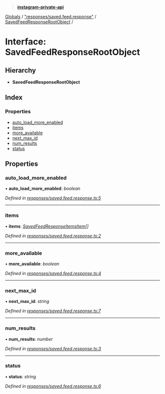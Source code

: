 > **[instagram-private-api](../README.md)**

[Globals](../README.md) / ["responses/saved.feed.response"](../modules/_responses_saved_feed_response_.md) / [SavedFeedResponseRootObject](_responses_saved_feed_response_.savedfeedresponserootobject.md) /

# Interface: SavedFeedResponseRootObject

## Hierarchy

* **SavedFeedResponseRootObject**

## Index

### Properties

* [auto_load_more_enabled](_responses_saved_feed_response_.savedfeedresponserootobject.md#auto_load_more_enabled)
* [items](_responses_saved_feed_response_.savedfeedresponserootobject.md#items)
* [more_available](_responses_saved_feed_response_.savedfeedresponserootobject.md#more_available)
* [next_max_id](_responses_saved_feed_response_.savedfeedresponserootobject.md#next_max_id)
* [num_results](_responses_saved_feed_response_.savedfeedresponserootobject.md#num_results)
* [status](_responses_saved_feed_response_.savedfeedresponserootobject.md#status)

## Properties

###  auto_load_more_enabled

• **auto_load_more_enabled**: *boolean*

*Defined in [responses/saved.feed.response.ts:5](https://github.com/dilame/instagram-private-api/blob/173bc62/src/responses/saved.feed.response.ts#L5)*

___

###  items

• **items**: *[SavedFeedResponseItemsItem](_responses_saved_feed_response_.savedfeedresponseitemsitem.md)[]*

*Defined in [responses/saved.feed.response.ts:2](https://github.com/dilame/instagram-private-api/blob/173bc62/src/responses/saved.feed.response.ts#L2)*

___

###  more_available

• **more_available**: *boolean*

*Defined in [responses/saved.feed.response.ts:4](https://github.com/dilame/instagram-private-api/blob/173bc62/src/responses/saved.feed.response.ts#L4)*

___

###  next_max_id

• **next_max_id**: *string*

*Defined in [responses/saved.feed.response.ts:7](https://github.com/dilame/instagram-private-api/blob/173bc62/src/responses/saved.feed.response.ts#L7)*

___

###  num_results

• **num_results**: *number*

*Defined in [responses/saved.feed.response.ts:3](https://github.com/dilame/instagram-private-api/blob/173bc62/src/responses/saved.feed.response.ts#L3)*

___

###  status

• **status**: *string*

*Defined in [responses/saved.feed.response.ts:6](https://github.com/dilame/instagram-private-api/blob/173bc62/src/responses/saved.feed.response.ts#L6)*